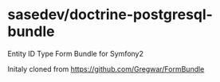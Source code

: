 sasedev/doctrine-postgresql-bundle
=========================

Entity ID Type Form Bundle for Symfony2

Initaly cloned from https://github.com/Gregwar/FormBundle
